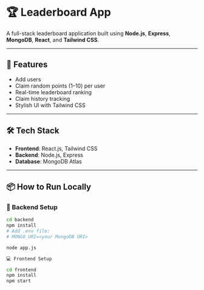 # 🏆 Leaderboard App

A full-stack leaderboard application built using **Node.js**, **Express**, **MongoDB**, **React**, and **Tailwind CSS**.

---

## 🚀 Features

- Add users
- Claim random points (1–10) per user
- Real-time leaderboard ranking
- Claim history tracking
- Stylish UI with Tailwind CSS

---

## 🛠️ Tech Stack

- **Frontend**: React.js, Tailwind CSS
- **Backend**: Node.js, Express
- **Database**: MongoDB Atlas

---

## 📦 How to Run Locally

### 🔧 Backend Setup

```bash
cd backend
npm install
# Add .env file:
# MONGO_URI=<your MongoDB URI>

node app.js

💻 Frontend Setup

cd frontend
npm install
npm start